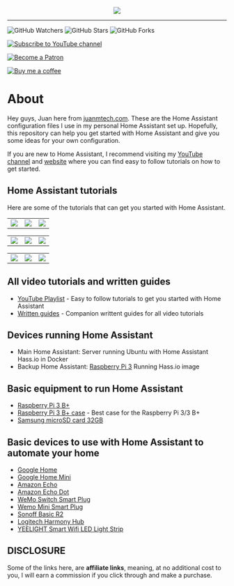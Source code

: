 <p align="center">
  <img src="https://www.juanmtech.com/wp-content/uploads/2019/07/Logo-Site-v.6.png">
</p>

---

![GitHub Watchers][watchers-shield]
![GitHub Stars][stars-shield]
![GitHub Forks][forks-shield]

[![Subscribe to YouTube channel][youtube-sub-shield]][youtubesubscribe]

[![Become a Patron][become-a-patron-shield]][becomeapatron]

[![Buy me a coffee][buymeacoffee-shield]][buymeacoffee]

# About

Hey guys, Juan here from [juanmtech.com](https://www.juanmtech.com). These are the Home Assistant configuration files I use in my personal Home Assistant set up. Hopefully, this repository can help you get started with Home Assistant and give you some ideas for your own configuration.

If you are new to Home Assistant, I recommend visiting my [YouTube channel](https://www.youtube.com/JuanMTech) and [website](https://www.juanmtech.com) where you can find easy to follow tutorials on how to get started.

## Home Assistant tutorials

Here are some of the tutorials that can get you started with Home Assistant.

<TABLE>
<TR>
    <TD>
    <a href="https://www.juanmtech.com/home-assistant-hassos-beginners-guide/"><img src="https://www.juanmtech.com/wp-content/uploads/2018/07/Web-Home-Assistant-Hassio-Guide.png" /></a><br/>
    </TD>
    <TD>
    <a href="https://www.juanmtech.com/home-assistant-new-user-interface-and-ui-editor/"><img src="https://www.juanmtech.com/wp-content/uploads/2019/02/Web-Home-Assistant-new-User-Interface-v.2.png" /></a><br/>
    </TD>
    <TD>
    <a href="https://www.juanmtech.com/how-to-set-up-lovelace-on-home-assistant/"><img src="https://www.juanmtech.com/wp-content/uploads/2018/10/Web-Set-up-Lovelace-on-Home-Assistant.png" /></a><br/>
    </TD>
</TR>
</TABLE>

<TABLE>
<TR>
    <TD>
    <a href="https://www.juanmtech.com/owntracks-http-mode-and-home-assistant/"><img src="https://www.juanmtech.com/wp-content/uploads/2018/12/Web-Location-Tracking-with-OwnTracks-and-Home-Assitant.png" /></a><br/>
    </TD>
    <TD>
    <a href="https://www.juanmtech.com/integrate-google-assistant-with-home-assistant-cloud/"><img src="https://www.juanmtech.com/wp-content/uploads/2019/01/Web-Integrate-Google-Assistant-with-Home-Assistant-Cloud.png" /></a><br/>
    </TD>
    <TD>
    <a href="https://www.juanmtech.com/integrate-alexa-with-home-assistant-cloud/"><img src="https://www.juanmtech.com/wp-content/uploads/2019/01/Web-Integrade-Alexa-with-Home-Assistant-Cloud.png" /></a><br/>
    </TD>
</TR>
</TABLE>

<TABLE>
<TR>
    <TD>
    <a href="https://www.juanmtech.com/how-to-get-started-with-esphome-and-sonoff/"><img src="https://www.juanmtech.com/wp-content/uploads/2019/04/Web-Home-Assistant-and-ESPHome-Beginners-guide.png" /></a><br/>
    </TD>
    <TD>
    <a href="https://www.juanmtech.com/get-started-with-node-red-and-home-assistant/"><img src="https://www.juanmtech.com/wp-content/uploads/2019/05/Web-Home-Assistant-and-Node-RED-guide.png" /></a><br/>
    </TD>
    <TD>
    <a href="https://www.juanmtech.com/themes-in-home-assistant/"><img src="https://www.juanmtech.com/wp-content/uploads/2018/08/Web-Set-up-Themes-in-Home-Assistant.png" /></a><br/>
    </TD>
</TR>
</TABLE>

## All video tutorials and written guides
* [YouTube Playlist](https://www.youtube.com/playlist?list=PLLydq6ff7NvJ1ioQSVRCt2FJK9EFzRKWr) - Easy to follow tutorials to get you started with Home Assistant
* [Written guides](https://www.juanmtech.com/home-assistant/) - Companion writtent guides for all video tutorials

## Devices running Home Assistant
* Main Home Assistant: Server running Ubuntu with Home Assistant Hass.io in Docker
* Backup Home Assistant: [Raspberry Pi 3](https://amzn.to/2PhyNYq) Running Hass.io image

## Basic equipment to run Home Assistant
* [Raspberry Pi 3 B+](https://amzn.to/2Rwb6x8)
* [Raspberry Pi 3 B+ case](https://amzn.to/2OO6T5h) - Best case for the Raspberry Pi 3/3 B+
* [Samsung microSD card 32GB](https://amzn.to/2OSdbB9)

## Basic devices to use with Home Assistant to automate your home
* [Google Home](https://store.google.com/us/product/google_home?hl=en-US)
* [Google Home Mini](https://store.google.com/product/google_home_mini?43700033967804248&gclid=Cj0KCQjwquTbBRCSARIsADzW88zhzmT6J3-arWJHTvvj4tbvnhIOjxhwb2yICOB36OtowI4cXF59k0kaAuF-EALw_wcB&gclsrc=aw.ds&dclid=CM7vqqfd-dwCFcS7swodddECDA)
* [Amazon Echo](https://amzn.to/2XzITuC)
* [Amazon Echo Dot](https://amzn.to/2N7nHYW)
* [WeMo Switch Smart Plug](https://amzn.to/2Pj2TLn)
* [Wemo Mini Smart Plug](https://amzn.to/2L8fddM)
* [Sonoff Basic R2](https://amzn.to/2IAiLaN)
* [Logitech Harmony Hub](https://amzn.to/2vWsmSy)
* [YEELIGHT Smart Wifi LED Light Strip](https://amzn.to/2Mp5tkT)

## DISCLOSURE
Some of the links here, are **affiliate links**, meaning, at no additional cost to you, I will earn a commission if you click through and make a purchase.


[maintenance-shield]: https://img.shields.io/maintenance/yes/2019.svg
[watchers-shield]: https://img.shields.io/github/watchers/JuanMTech/Home_Assistant_files.svg?style=social&label=Watchers
[stars-shield]: https://img.shields.io/github/stars/JuanMTech/Home_Assistant_files.svg?style=social&label=Stars
[forks-shield]: https://img.shields.io/github/forks/JuanMTech/Home_Assistant_files.svg?style=social&label=Forks
[buymeacoffee-shield]: https://www.juanmtech.com/wp-content/uploads/2019/07/Buy-me-a-coffee-button-v2.png
[buymeacoffee]: https://www.buymeacoffee.com/JuanMTech
[become-a-patron-shield]: https://www.juanmtech.com/wp-content/uploads/2019/07/Patreon-button-v2.png
[becomeapatron]: https://www.patreon.com/JuanMTech
[youtube-sub-shield]: https://www.juanmtech.com/wp-content/uploads/2019/07/YT-Subscribe-button.png
[youtubesubscribe]: https://www.youtube.com/c/JuanMTech?sub_confirmation=1